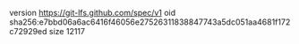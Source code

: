version https://git-lfs.github.com/spec/v1
oid sha256:e7bbd06a6ac6416f46056e27526311838847743a5dc051aa4681f172c72929ed
size 12117
